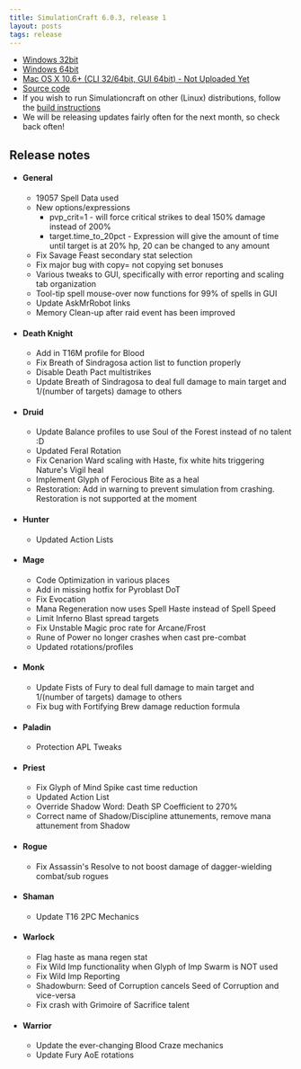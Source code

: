 ```yaml
---
title: SimulationCraft 6.0.3, release 1
layout: posts
tags: release
---
```

* [Windows 32bit](http://downloads.simulationcraft.org/simc-603-1-win32-10-25-2d201b8.zip)
* [Windows 64bit](http://downloads.simulationcraft.org/simc-603-1-win64-10-25-2d201b8.zip)
* [Mac OS X 10.6+ (CLI 32/64bit, GUI 64bit) - Not Uploaded Yet](http://downloads.simulationcraft.org/simc-603-1-osx-x86.dmg)
* [Source code](http://downloads.simulationcraft.org/simc-603-1-source.zip)
* If you wish to run Simulationcraft on other (Linux) distributions, follow the [build instructions](http://code.google.com/p/simulationcraft/wiki/HowToBuild)
* We will be releasing updates fairly often for the next month, so check back often!
## Release notes
* #### General
  * 19057 Spell Data used
  * New options/expressions
    * pvp_crit=1 - will force critical strikes to deal 150% damage instead of 200%
    * target.time_to_20pct - Expression will give the amount of time until target is at 20% hp, 20 can be changed to any amount
  * Fix Savage Feast secondary stat selection
  * Fix major bug with copy= not copying set bonuses
  * Various tweaks to GUI, specifically with error reporting and scaling tab organization
  * Tool-tip spell mouse-over now functions for 99% of spells in GUI
  * Update AskMrRobot links
  * Memory Clean-up after raid event has been improved	
* #### Death Knight
  * Add in T16M profile for Blood
  * Fix Breath of Sindragosa action list to function properly
  * Disable Death Pact multistrikes
  * Update Breath of Sindragosa to deal full damage to main target and 1/(number of targets) damage to others
* #### Druid
  * Update Balance profiles to use Soul of the Forest instead of no talent :D
  * Updated Feral Rotation
  * Fix Cenarion Ward scaling with Haste, fix white hits triggering Nature's Vigil heal
  * Implement Glyph of Ferocious Bite as a heal
  * Restoration: Add in warning to prevent simulation from crashing. Restoration is not supported at the moment
* #### Hunter
  * Updated Action Lists
* #### Mage
  * Code Optimization in various places
  * Add in missing hotfix for Pyroblast DoT
  * Fix Evocation
  * Mana Regeneration now uses Spell Haste instead of Spell Speed
  * Limit Inferno Blast spread targets
  * Fix Unstable Magic proc rate for Arcane/Frost
  * Rune of Power no longer crashes when cast pre-combat
  * Updated rotations/profiles
* #### Monk
  * Update Fists of Fury to deal full damage to main target and 1/(number of targets) damage to others
  * Fix bug with Fortifying Brew damage reduction formula
* #### Paladin
  * Protection APL Tweaks
* #### Priest
  * Fix Glyph of Mind Spike cast time reduction
  * Updated Action List
  * Override Shadow Word: Death SP Coefficient to 270%
  * Correct name of Shadow/Discipline attunements, remove mana attunement from Shadow
* #### Rogue
  * Fix Assassin's Resolve to not boost damage of dagger-wielding combat/sub rogues
* #### Shaman
  * Update T16 2PC Mechanics
* #### Warlock
  * Flag haste as mana regen stat
  * Fix Wild Imp functionality when Glyph of Imp Swarm is NOT used
  * Fix Wild Imp Reporting
  * Shadowburn: Seed of Corruption cancels Seed of Corruption and vice-versa
  * Fix crash with Grimoire of Sacrifice talent
* #### Warrior
  * Update the ever-changing Blood Craze mechanics
  * Update Fury AoE rotations